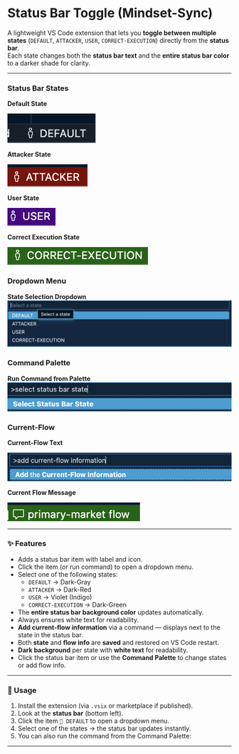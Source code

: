 # Status Bar Toggle (Mindset-Sync)

A lightweight VS Code extension that lets you **toggle between multiple states** (`DEFAULT`, `ATTACKER`, `USER`, `CORRECT-EXECUTION`) directly from the **status bar**.  
Each state changes both the **status bar text** and the **entire status bar color** to a darker shade for clarity.

---


### Status Bar States

**Default State**

![Default State](images/default.png)

**Attacker State**

![Attacker State](images/attacker.png)

**User State**

![User State](images/user.png)

**Correct Execution State**

![Correct Execution State](images/correct-flow.png)

### Dropdown Menu

**State Selection Dropdown**
![Dropdown Menu](images/dropdown.png)

### Command Palette

**Run Command from Palette**
![Command Palette](images/command.png)

### Current-Flow

**Current-Flow Text**

![Current-Flow Text](images/current-flow-text.png)

**Current Flow Message**

![Current-Flow Message](images/current-flow-message.png)

---

### ✨ Features

- Adds a status bar item with label and icon.
- Click the item (or run command) to open a dropdown menu.
- Select one of the following states:
  - `DEFAULT` → Dark-Gray
  - `ATTACKER` → Dark-Red
  - `USER` → Violet (Indigo)
  - `CORRECT-EXECUTION` → Dark-Green
- The **entire status bar background color** updates automatically.
- Always ensures white text for readability.
- **Add current-flow information** via a command — displays next to the state in the status bar.
- Both **state** and **flow info** are **saved** and restored on VS Code restart.
- **Dark background** per state with **white text** for readability.
- Click the status bar item or use the **Command Palette** to change states or add flow info.

---

### 🚀 Usage

1. Install the extension (via `.vsix` or marketplace if published).
2. Look at the **status bar** (bottom left).
3. Click the item `👤 DEFAULT` to open a dropdown menu.
4. Select one of the states → the status bar updates instantly.
5. You can also run the command from the Command Palette:

---